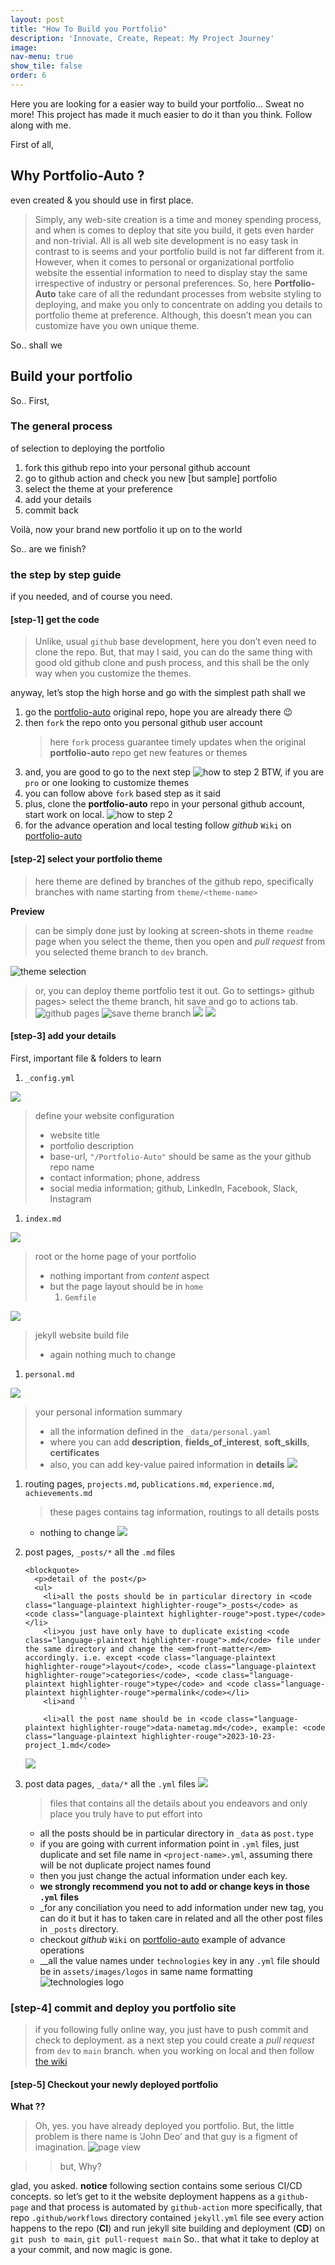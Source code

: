```yaml
---
layout: post
title: "How To Build you Portfolio"
description: 'Innovate, Create, Repeat: My Project Journey'
image:
nav-menu: true
show_tile: false
order: 6
---
```

		
<p>Here you are looking for a easier way to build your portfolio…
Sweat no more!
This project has made it much easier to do it than you think.
Follow along with me.</p>

<p class="no_padding">First of all,</p>
<h2 class="no_padding" id="why-portfolio-auto-">Why Portfolio-Auto ?</h2> 
<p > even created &amp; you should use in first place.</p>

<blockquote>
  <p>Simply, any web-site creation is a time and money spending process, and when is comes to deploy that site you build, it gets even harder and non-trivial. All is all web site development is no easy task in contrast to is seems and your portfolio build is not far different from it. However, when it comes to personal or organizational portfolio website the essential information to need to display stay the same irrespective of industry or personal preferences. So, here <strong>Portfolio-Auto</strong> take care of all the redundant processes from website styling to deploying, and make you only to concentrate on adding you details to portfolio theme at preference. Although, this doesn’t mean you can customize have you own unique theme.</p>
</blockquote>

<p class="no_padding">So.. shall we</p>
<h2 id="build-your-portfolio">Build your portfolio</h2>

<p class="no_padding">So.. First,</p>
<h3 id="the-general-process">The general process</h3>
<p class="no_padding">of selection to deploying the portfolio</p>

<ol>
  <li>fork this github repo into your personal github account</li>
  <li>go to github action and check you new [but sample] portfolio</li>
  <li>select the theme at your preference</li>
  <li>add your details</li>
  <li>commit back</li>
</ol>

<p>Voilà, now your brand new portfolio it up on to the world</p>

<p class="no_padding">So.. are we finish?</p>
<h3 id="the-step-by-step-guide">the step by step guide</h3>
<p class="no_padding">if you needed, and of course you need.</p>

<h4 id="step-1-get-the-code">[step-1] get the code</h4>
<blockquote>
  <p>Unlike, usual <code class="language-plaintext highlighter-rouge">github</code> base development, here you don’t even need to clone the repo. But, that may I said, you can do the same thing with good old github clone and push process, and this shall be the only way when you customize the themes.</p>
</blockquote>


<p class="no_padding">anyway, let’s stop the high horse and go with the simplest path shall we</p>
<ol>
  <li>go the <a href="https://github.com/nipdep/Portfolio-Auto">portfolio-auto</a> original repo, hope you are already there 😉</li>
  <li>then <code class="language-plaintext highlighter-rouge">fork</code> the repo onto you personal github user account
    <blockquote>
      <p>here <code class="language-plaintext highlighter-rouge">fork</code> process guarantee timely updates when the original <strong>portfolio-auto</strong> repo get new features or themes</p>
    </blockquote>
  </li>
  <li>and, you are good to go to the next step
<img class="raw_img" src="docs\HowTo\fork.png" alt="how to step 2">
BTW, if you are <code class="language-plaintext highlighter-rouge">pro</code> or one looking to customize themes</li>
  <li>you can follow above <code class="language-plaintext highlighter-rouge">fork</code> based step as it said</li>
  <li>plus, clone the <strong>portfolio-auto</strong> repo in your personal github account, start work on local.
<img class="raw_img" src="docs\HowTo\localCode.png" alt="how to step 2"></li>
  <li>for the advance operation and local testing follow <em>github</em> <code class="language-plaintext highlighter-rouge">Wiki</code> on <a href="https://github.com/nipdep/Portfolio-Auto/wiki">portfolio-auto</a></li>
</ol>


<h4 id="step-3-select-your-portfolio-theme">[step-2] select your portfolio theme</h4>
<blockquote>
  <p>here theme are defined by branches of the github repo, specifically branches with name starting from <code class="language-plaintext highlighter-rouge">theme/&lt;theme-name&gt;</code></p>
</blockquote>

<p><strong>Preview</strong></p>
<blockquote>
  <p>can be simply done just by looking at screen-shots in theme <code class="language-plaintext highlighter-rouge">readme</code> page 
when you select the theme, then you open and <em>pull request</em> from you selected theme branch to <code class="language-plaintext highlighter-rouge">dev</code> branch.</p>
</blockquote>

<p><img class="raw_img" src="docs/HowTo/themeBranchSelect.png" alt=" theme selection"></p>

<blockquote>
  <p>or, you can deploy theme portfolio test it out. Go to settings&gt; github pages&gt; select the theme branch, hit save and go to actions tab.
<img class="raw_img" src="docs/HowTo/buildAndDeploy1.png" alt="github pages ">
<img class="raw_img" src="docs/HowTo/buildNDeploy2.png" alt="save theme branch ">
<img class="raw_img" src="docs/HowTo/githubActions.png" alt=" ">
<img class="raw_img" src="docs/HowTo/pages_buildNDeployment.png" alt=" ">
<!-- <img src="docs/HowTo/" alt=" "/> --></p>
</blockquote>

<h4 id="step-4-add-your-details">[step-3] add your details</h4>
<p>First, important file &amp; folders to learn</p>
<ol>
  <li><code class="language-plaintext highlighter-rouge">_config.yml</code></li>
</ol>

<p><img class="raw_img" src="docs/HowTo/config_file.png" alt=" "></p>
<blockquote>
  <p>define your website configuration</p>
  <ul>
    <li>website title</li>
    <li>portfolio description</li>
    <li>base-url, <code class="language-plaintext highlighter-rouge">"/Portfolio-Auto"</code> should be same as the your github repo name</li>
    <li>contact information; phone, address</li>
    <li>social media information; github, LinkedIn, Facebook, Slack, Instagram</li>
  </ul>
</blockquote>

<ol>
  <li><code class="language-plaintext highlighter-rouge">index.md</code></li>
</ol>

<p><img class="raw_img" src="docs/HowTo/index.md.png" alt=" "></p>
<blockquote>
  <p>root or the home page of your portfolio</p>
  <ul>
    <li>nothing important from <em>content</em> aspect</li>
    <li>but the page layout should be in <code class="language-plaintext highlighter-rouge">home</code>
      <ol>
        <li><code class="language-plaintext highlighter-rouge">Gemfile</code></li>
      </ol>
    </li>
  </ul>
</blockquote>

<p><img class="raw_img" src="docs/HowTo/gemfile.png" alt=" "></p>
<blockquote>
  <p>jekyll website build file</p>
  <ul>
    <li>again nothing much to change</li>
  </ul>
</blockquote>

<ol>
  <li><code class="language-plaintext highlighter-rouge">personal.md</code></li>
</ol>

<p><img class="raw_img" src="docs/HowTo/personal.md.png" alt=" "></p>
<blockquote>
  <p>your personal information summary</p>
  <ul>
    <li>all the information defined in the <code class="language-plaintext highlighter-rouge">_data/personal.yaml</code></li>
    <li>where you can add <strong>description</strong>, <strong>fields_of_interest</strong>, <strong>soft_skills</strong>, <strong>certificates</strong></li>
    <li>also, you can add key-value paired information in <strong>details</strong>
<img class="raw_img" src="docs/HowTo/personalYmLnMD.png" alt=" "></li>
  </ul>
</blockquote>

<ol>
  <li>routing pages, <code class="language-plaintext highlighter-rouge">projects.md</code>, <code class="language-plaintext highlighter-rouge">publications.md</code>, <code class="language-plaintext highlighter-rouge">experience.md</code>, <code class="language-plaintext highlighter-rouge">achievements.md</code>
    <blockquote>
      <p>these pages contains tag information, routings to all details posts</p>
    </blockquote>
    <ul>
      <li>nothing to change
<img class="raw_img" src="docs/HowTo/posts_folder_structure.png" alt=" "></li>
    </ul>
  </li>
  <li>
    <p>post pages, <code class="language-plaintext highlighter-rouge">_posts/*</code> all the <code class="language-plaintext highlighter-rouge">.md</code> files</p>

    <blockquote>
      <p>detail of the post</p>
      <ul>
        <li>all the posts should be in particular directory in <code class="language-plaintext highlighter-rouge">_posts</code> as  <code class="language-plaintext highlighter-rouge">post.type</code></li>
        <li>you just have only have to duplicate existing <code class="language-plaintext highlighter-rouge">.md</code> file under the same directory and change the <em>front-matter</em> accordingly. i.e. except <code class="language-plaintext highlighter-rouge">layout</code>, <code class="language-plaintext highlighter-rouge">categories</code>, <code class="language-plaintext highlighter-rouge">type</code> and <code class="language-plaintext highlighter-rouge">permalink</code></li>
        <li>and `` 
<!-- SS<- as this is shown --></li>
        <li>all the post name should be in <code class="language-plaintext highlighter-rouge">data-nametag.md</code>, example: <code class="language-plaintext highlighter-rouge">2023-10-23-project_1.md</code>
<img class="raw_img" src="docs/HowTo/postPages.png" alt=" "></li>
      </ul>
    </blockquote>
  </li>
  <li>post data pages, <code class="language-plaintext highlighter-rouge">_data/*</code> all the <code class="language-plaintext highlighter-rouge">.yml</code> files
<img class="raw_img" src="docs/HowTo/yamlFolderStructure.png" alt=" ">
    <blockquote>
      <p>files that contains all the details about you endeavors and only place you truly have to put effort into</p>
    </blockquote>
    <ul>
      <li>all the posts should be in particular directory in <code class="language-plaintext highlighter-rouge">_data</code> as  <code class="language-plaintext highlighter-rouge">post.type</code></li>
      <li>if you are going with current information point in <code class="language-plaintext highlighter-rouge">.yml</code> files, just duplicate and set file name in <code class="language-plaintext highlighter-rouge">&lt;project-name&gt;.yml</code>, assuming there will be not duplicate project names found</li>
      <li>then you just change the actual information under each key.</li>
      <li><strong>we strongly recommend you not to add or change keys in those <code class="language-plaintext highlighter-rouge">.yml</code> files</strong></li>
      <li>_for any conciliation you need to add information under new tag, you can do it but it has to taken care in related and all the other post files in <code class="language-plaintext highlighter-rouge">_posts</code> directory.</li>
      <li>checkout <em>github</em> <code class="language-plaintext highlighter-rouge">Wiki</code> on <a href="https://github.com/nipdep/Portfolio-Auto/wiki">portfolio-auto</a> example of advance operations</li>
      <li>__all the value names under <code class="language-plaintext highlighter-rouge">technologies</code> key in any <code class="language-plaintext highlighter-rouge">.yml</code> file should be in <code class="language-plaintext highlighter-rouge">assets/images/logos</code> in same name formatting
<img src="docs\HowTo\technologies_logos.png" alt="technologies logo"></li>
    </ul>
  </li>
</ol>

<h3 id="step-5-commit-and-deploy-you-portfolio-site">[step-4] commit and deploy you portfolio site</h3>
<blockquote>
  <p>if you following fully online way, you just have to push commit and check to deployment. 
<!-- SS to show commit in the github -->
as a next step you could create a <em>pull request</em> from <code class="language-plaintext highlighter-rouge">dev</code> to <code class="language-plaintext highlighter-rouge">main</code> branch.
when you working on local and then follow <a href="https://github.com/nipdep/Portfolio-Auto/wiki">the wiki</a>
<!-- <img src="docs/HowTo/linkToSite.png" alt=" "/> --></p>
</blockquote>

<h4 id="step-2-checkout-your-newly-deployed-portfolio">[step-5] Checkout your newly deployed portfolio</h4>
<p><strong>What ??</strong></p>
<blockquote>
  <p>Oh, yes. you have already deployed you portfolio. But, the little problem is there name is ‘John Deo’ and that guy is a figment of imagination.
<!-- SS- settings url of the page you -->
<img class="raw_img" src="docs/HowTo/fullpageview.png" alt="page view"></p>
</blockquote>

<blockquote>
  <blockquote>
    <p>but, Why?
<!-- SS - yaml of workflow/SS of action --></p>
  </blockquote>
</blockquote>

<p>glad, you asked. <strong>notice</strong> following section contains some serious CI/CD concepts. so let’s get to it
the website deployment happens as a <code class="language-plaintext highlighter-rouge">github-page</code> and that process is automated by <code class="language-plaintext highlighter-rouge">github-action</code> more specifically, that repo <code class="language-plaintext highlighter-rouge">.github/workflows</code> directory contained <code class="language-plaintext highlighter-rouge">jekyll.yml</code> file see every action happens to the repo (<strong>CI</strong>)  and run jekyll site building and deployment (<strong>CD</strong>) on  <code class="language-plaintext highlighter-rouge">git push to main</code>, <code class="language-plaintext highlighter-rouge">git pull-request main</code>
So.. that what it take to deploy at a your commit, and now magic is gone.
<!-- <img src="docs/HowTo/" alt=" "/> --></p>

</div>